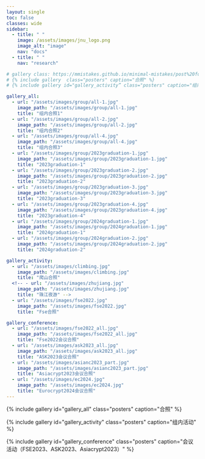 ```yaml
---
layout: single
toc: false
classes: wide
sidebar:
  - title: " "
    image: /assets/images/jnu_logo.png
    image_alt: "image"
    nav: "docs"
  - title: " "
    nav: "research"

# gallery class: https://mmistakes.github.io/minimal-mistakes/post%20formats/post-gallery/
# {% include gallery  class="posters" caption="合照" %}
# {% include gallery id="gallery_activity” class="posters" caption="组内活动" %}

gallery_all:
  - url: "/assets/images/group/all-1.jpg"
    image_path: "/assets/images/group/all-1.jpg"
    title: "组内合照1"
  - url: "/assets/images/group/all-2.jpg"
    image_path: "/assets/images/group/all-2.jpg"
    title: "组内合照2"
  - url: "/assets/images/group/all-4.jpg"
    image_path: "/assets/images/group/all-4.jpg"
    title: "组内合照3"
  - url: "/assets/images/group/2023graduation-1.jpg"
    image_path: "/assets/images/group/2023graduation-1.jpg"
    title: "2023graduation-1"
  - url: "/assets/images/group/2023graduation-2.jpg"
    image_path: "/assets/images/group/2023graduation-2.jpg"
    title: "2023graduation-2"
  - url: "/assets/images/group/2023graduation-3.jpg"
    image_path: "/assets/images/group/2023graduation-3.jpg"
    title: "2023graduation-3"
  - url: "/assets/images/group/2023graduation-4.jpg"
    image_path: "/assets/images/group/2023graduation-4.jpg"
    title: "2023graduation-4"
  - url: "/assets/images/group/2024graduation-1.jpg"
    image_path: "/assets/images/group/2024graduation-1.jpg"
    title: "2024graduation-1"
  - url: "/assets/images/group/2024graduation-2.jpg"
    image_path: "/assets/images/group/2024graduation-2.jpg"
    title: "2024graduation-2"

gallery_activity:
  - url: "/assets/images/climbing.jpg"
    image_path: "/assets/images/climbing.jpg"
    title: "爬山合照"
  <!-- - url: "/assets/images/zhujiang.jpg"
    image_path: "/assets/images/zhujiang.jpg"
    title: "珠江夜游" -->
  - url: "/assets/images/fse2022.jpg"
    image_path: "/assets/images/fse2022.jpg"
    title: "Fse合照"

gallery_conference:
  - url: "/assets/images/fse2022_all.jpg"
    image_path: "/assets/images/fse2022_all.jpg"
    title: "Fse2022会议合照"
  - url: "/assets/images/ask2023_all.jpg"
    image_path: "/assets/images/ask2023_all.jpg"
    title: "ASK2023会议合照"
  - url: "/assets/images/asianc2023_part.jpg"
    image_path: "/assets/images/asianc2023_part.jpg"
    title: "Asiacrypt2023会议合照"
  - url: "/assets/images/ec2024.jpg"
    image_path: "/assets/images/ec2024.jpg"
    title: "Eurocrypt2024会议合照"
---
```



{% include gallery id="gallery_all" class="posters" caption="合照" %}

{% include gallery id="gallery_activity" class="posters" caption="组内活动" %}

{% include gallery id="gallery_conference" class="posters" caption="会议活动（FSE2023、ASK2023、Asiacrypt2023）" %}
